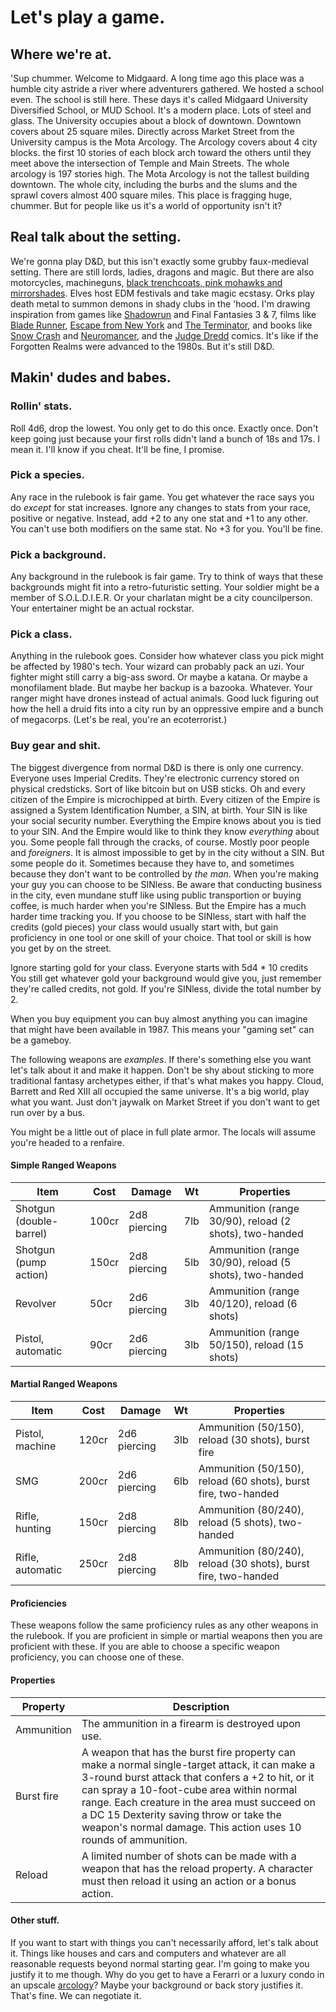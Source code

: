 # Let's play a game.

## Where we're at.

'Sup chummer. Welcome to Midgaard. A long time ago this place was a humble 
city astride a river where adventurers gathered. We hosted a school even. 
The school is still here. These days it's called Midgaard University 
Diversified School, or MUD School. It's a modern place. Lots of steel and 
glass. The University occupies about a block of downtown. Downtown covers 
about 25 square miles. Directly across Market Street from the University 
campus is the Mota Arcology. The Arcology covers about 4 city blocks. the
first 10 stories of each block arch toward the others until they meet above
the intersection of Temple and Main Streets. The whole arcology is 197 
stories high. The Mota Arcology is not the tallest building downtown. The
whole city, including the burbs and the slums and the sprawl covers almost
400 square miles. This place is fragging huge, chummer. But for people like
us it's a world of opportunity isn't it?

## Real talk about the setting.

We're gonna play D&D, but this isn't exactly some grubby faux-medieval
setting. There are still lords, ladies, dragons and magic. But there are
also motorcycles, machineguns, [black trenchcoats, pink mohawks and mirrorshades](https://www.reddit.com/r/Shadowrun/comments/wxfm0k/pink_mohawk_black_trenchcoat_mirror_shades/). Elves 
host EDM festivals and take magic ecstasy. Orks play death metal to summon 
demons in shady clubs in the 'hood.
I'm drawing inspiration from games like [Shadowrun](https://www.catalystgamelabs.com/brands/shadowrun) and Final Fantasies 3 & 7,
films like [Blade Runner](https://www.netflix.com/title/70082907), [Escape from New York](https://www.primevideo.com/detail/Escape-From-New-York/0HYN16OSW4X0NOHMJOVFFCMPPM) and [The Terminator](https://www.max.com/movies/terminator/e013fa8d-9a19-43fb-bfe9-f5ec05c93f86), and books like [Snow Crash](https://www.goodreads.com/book/show/61240297-snow-crash) and [Neuromancer](https://www.goodreads.com/book/show/6088007-neuromancer), and the [Judge Dredd](https://en.wikipedia.org/wiki/Judge_Dredd) comics.
It's like if the Forgotten Realms were advanced to the 1980s. But it's
still D&D.

## Makin' dudes and babes.

### Rollin' stats.

Roll 4d6, drop the lowest. You only get to do this once. Exactly once. 
Don't keep going just because your first rolls didn't land a bunch of 
18s and 17s. I mean it. I'll know if you cheat. It'll be fine, I promise.

### Pick a species.

Any race in the rulebook is fair game. You get whatever the race says you 
do *except* for stat increases. Ignore any changes to stats from your race,
positive or negative. Instead, add +2 to any one stat and +1 to any other.
You can't use both modifiers on the same stat. No +3 for you. You'll be fine.

### Pick a background.

Any background in the rulebook is fair game. Try to think of ways that 
these backgrounds might fit into a retro-futuristic setting. Your soldier
might be a member of S.O.L.D.I.E.R. Or your charlatan might be a city
councilperson. Your entertainer might be an actual rockstar.

### Pick a class.

Anything in the rulebook goes. Consider how whatever class you pick might
be affected by 1980's tech. Your wizard can probably pack an uzi. Your
fighter might still carry a big-ass sword. Or maybe a katana. Or
maybe a monofilament blade. But maybe her backup is a bazooka. Whatever.
Your ranger might have drones instead of actual animals. Good luck figuring
out how the hell a druid fits into a city run by an oppressive empire and a
bunch of megacorps. (Let's be real, you're an ecoterrorist.)

### Buy gear and shit.

The biggest divergence from normal D&D is there is only one currency.
Everyone uses Imperial Credits. They're electronic currency stored on
physical credsticks. Sort of like bitcoin but on USB sticks. Oh and every
citizen of the Empire is microchipped at birth. Every citizen of the Empire
is assigned a System Identification Number, a SIN, at birth. Your SIN is
like your social security number. Everything the Empire knows about you is
tied to your SIN. And the Empire would like to think they know *everything*
about you. Some people fall through the cracks, of course. Mostly poor people
and *foreigners*. It is almost impossible to get by in the city without a SIN.
But some people do it. Sometimes because they have to, and sometimes because
they don't want to be controlled by *the man*. When you're making your guy
you can choose to be SINless. Be aware that conducting business in the city,
even mundane stuff like using public transportion or buying coffee, is much
harder when you're SINless. But the Empire has a much harder time tracking
you. If you choose to be SINless, start with half the credits (gold pieces)
your class would usually start with, but gain proficiency in one tool or
one skill of your choice. That tool or skill is how you get by on the street.

Ignore starting gold for your class. Everyone starts with 5d4 * 10 credits
You still get whatever gold your background would give you, just remember
they're called credits, not gold. If you're SINless, divide the total number
by 2.

When you buy equipment you can buy almost anything you can imagine that
might have been available in 1987. This means your "gaming set" can be
a gameboy.

The following weapons are *examples*. If there's something else you want
let's talk about it and make it happen. Don't be shy about sticking to more
traditional fantasy archetypes either, if that's what makes you happy.
Cloud, Barrett and Red XIII all occupied the same universe. It's a big world,
play what you want. Just don't jaywalk on Market Street if you don't want
to get run over by a bus.

You might be a little out of place in full plate armor. The locals will
assume you're headed to a renfaire.

#### Simple Ranged Weapons
| Item | Cost | Damage | Wt | Properties |
| ---- | ---- | ------ | --- | --------- |
| Shotgun (double-barrel) | 100cr | 2d8 piercing | 7lb | Ammunition (range 30/90), reload (2 shots), two-handed |
| Shotgun (pump action) | 150cr | 2d8 piercing | 5lb | Ammunition (range 30/90), reload (5 shots), two-handed |
| Revolver | 50cr | 2d6 piercing | 3lb | Ammunition (range 40/120), reload (6 shots) |
| Pistol, automatic | 90cr | 2d6 piercing | 3lb | Ammunition (range 50/150), reload (15 shots) |

#### Martial Ranged Weapons
| Item | Cost | Damage | Wt | Properties |
| ---- | ---- | ------ | --- | --------- |
| Pistol, machine | 120cr | 2d6 piercing | 3lb | Ammunition (50/150), reload (30 shots), burst fire |
| SMG | 200cr | 2d6 piercing | 6lb | Ammunition (50/150), reload (60 shots), burst fire, two-handed |
| Rifle, hunting | 150cr | 2d8 piercing | 8lb | Ammunition (80/240), reload (5 shots), two-handed |
| Rifle, automatic | 250cr | 2d8 piercing | 8lb | Ammunition (80/240), reload (30 shots), burst fire, two-handed |

#### Proficiencies

These weapons follow the same proficiency rules as any other weapons in the
rulebook. If you are proficient in simple or martial weapons then you are 
proficient with these. If you are able to choose a specific weapon proficiency,
you can choose one of these.

#### Properties
| Property | Description |
| -------- | ----------- |
| Ammunition | The ammunition in a firearm is destroyed upon use. |
| Burst fire | A weapon that has the burst fire property can make a normal single-target attack, it can make a 3-round burst attack that confers a +2 to hit, or it can spray a 10-foot-cube area within normal range. Each creature in the area must succeed on a DC 15 Dexterity saving throw or take the weapon's normal damage. This action uses 10 rounds of ammunition. |
| Reload | A limited number of shots can be made with a weapon that has the reload property. A character must then reload it using an action or a bonus action. |

#### Other stuff.

If you want to start with things you can't necessarily afford, let's talk
about it. Things like houses and cars and computers and whatever are all
reasonable requests beyond normal starting gear. I'm going to make you
justify it to me though. Why do you get to have a Ferarri or a luxury
condo in an upscale [arcology](https://en.wikipedia.org/wiki/Arcology)?
Maybe your background or back story justifies it. That's fine. We can 
negotiate it.
